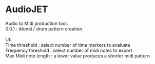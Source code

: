 # AudioJET
Audio to Midi production tool. <br />
0.0.1 : Atonal / drum pattern creation. <br />
<br />
UI: <br />
Time threshold : select number of time markers to evaluate <br />
Frequency threshold : select number of midi notes to export <br />
Max Midi note length : a lower value produces a shorter midi pattern <br />


